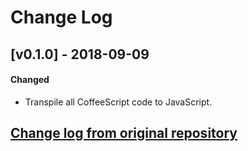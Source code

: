 # Change Log

## [v0.1.0] - 2018-09-09

#### Changed
- Transpile all CoffeeScript code to JavaScript.

## [Change log from original repository](https://github.com/kahmali/meteor-restivus/blob/devel/CHANGELOG.md#change-log)
